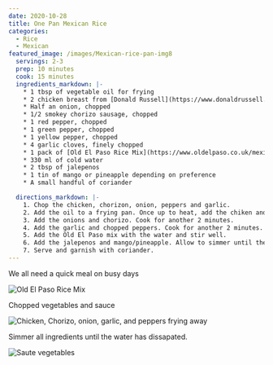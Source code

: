 ```yaml
---
date: 2020-10-28
title: One Pan Mexican Rice 
categories:
  - Rice
  - Mexican
featured_image: /images/Mexican-rice-pan-img8
  servings: 2-3
  prep: 10 minutes
  cook: 15 minutes
  ingredients_markdown: |-
    * 1 tbsp of vegetable oil for frying
    * 2 chicken breast from [Donald Russell](https://www.donaldrussell.com/free-range-chicken-breast-fillets-c683.html)
    * Half an onion, chopped
    * 1/2 smokey chorizo sausage, chopped
    * 1 red pepper, chopped
    * 1 green pepper, chopped
    * 1 yellow pepper, chopped
    * 4 garlic cloves, finely chopped
    * 1 pack of [Old El Paso Rice Mix](https://www.oldelpaso.co.uk/mexican-recipes/extra-mild-super-tasty-one-pan-rice)
    * 330 ml of cold water
    * 2 tbsp of jalepenos
    * 1 tin of mango or pineapple depending on preference
    * A small handful of coriander

  directions_markdown: |-
    1. Chop the chicken, chorizon, onion, peppers and garlic.
    2. Add the oil to a frying pan. Once up to heat, add the chiken and cook for approximately 4 minutes continously stirring.
    3. Add the onions and chorizo. Cook for another 2 minutes.
    4. Add the garlic and chopped peppers. Cook for another 2 minutes.
    5. Add the Old El Paso mix with the water and stir well. 
    6. Add the jalepenos and mango/pineapple. Allow to simmer until the water is almost gone.
    7. Serve and garnish with coriander.
---
```


We all need a quick meal on busy days

![Old El Paso Rice Mix](/images/Mexican-rice-pan-img5)

Chopped vegetables and sauce

![Chicken, Chorizo, onion, garlic, and peppers frying away](/images/Mexican-rice-pan-img3)

Simmer all ingredients until the water has dissapated.

![Saute vegetables](/images/Mexican-rice-pan-img4)
